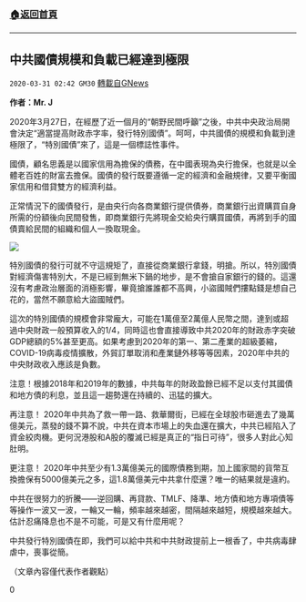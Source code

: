 ###  [:house:返回首頁](https://github.com/ourhimalayas/txt)
---

## 中共國債規模和負載已經達到極限
`2020-03-31 02:42 GM30` [轉載自GNews](https://gnews.org/zh-hant/157662/)

**作者：Mr. J**

2020年3月27日，在經歷了近一個月的“朝野民間呼籲”之後，中共中央政治局開會決定“適當提高財政赤字率，發行特別國債”。呵呵，中共國債的規模和負載到達極限了，“特別國債”來了，這是一個標誌性事件。

國債，顧名思義是以國家信用為擔保的債務，在中國表現為央行擔保，也就是以全體老百姓的財富去擔保。國債的發行既要遵循一定的經濟和金融規律，又要平衡國家信用和借貸雙方的經濟利益。

正常情況下的國債發行，是由央行向各商業銀行提供債券，商業銀行出資購買自身所需的份額後向民間發售，即商業銀行先將現金交給央行購買國債，再將到手的國債賣給民間的組織和個人一換取現金。

![](https://s3-ap-northeast-1.amazonaws.com/news.guo.offload.media/wp-content/uploads/2020/03/30221904/image0-346.jpg)

特別國債的發行可就不守這規矩了，直接從商業銀行拿錢，明搶。所以，特別國債對經濟傷害特別大，不是已經到無米下鍋的地步，是不會搶自家銀行的錢的。這還沒有考慮政治層面的消極影響，畢竟搶誰誰都不高興，小盜國賊們摟點錢是想自己花的，當然不願意給大盜國賊們。

這次的特別國債的規模會非常龐大，可能在1萬億至2萬億人民幣之間，達到或超過中央財政一般預算收入的1/4，同時這也會直接導致中共2020年的財政赤字突破GDP總額的5%甚至更高。如果考慮到2020年的第一、第二產業的超級萎縮，COVID-19病毒疫情擴散，外貿訂單取消和產業鏈外移等等因素，2020年中共的中央財政收入應該是負數。

注意！根據2018年和2019年的數據，中共每年的財政盈餘已經不足以支付其國債和地方債的利息，並且這一趨勢還在持續的、迅猛的擴大。

再注意！ 2020年中共為了救一帶一路、救華爾街，已經在全球股市砸進去了幾萬億美元，蒸發的錢不算不說，中共在資本市場上的失血還在擴大，中共已經陷入了資金絞肉機。更何況港股和A股的覆滅已經是真正的“指日可待”，很多人對此心知肚明。

更注意！ 2020年中共至少有1.3萬億美元的國際債務到期，加上國家間的貨幣互換擔保有5000億美元之多，這1.8萬億美元中共拿什麼還？唯一的結果就是違約。

中共在很努力的折騰——逆回購、再貸款、TMLF、降準、地方債和地方專項債等等操作一波又一波，一輪又一輪，頻率越來越密，間隔越來越短，規模越來越大。估計忍痛降息也不是不可能，可是又有什麼用呢？

中共發行特別國債在即，我們可以給中共和中共財政提前上一根香了，中共病毒肆虐中，喪事從簡。

（文章內容僅代表作者觀點）

0
